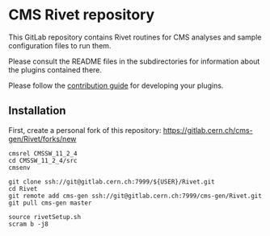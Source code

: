 # CMS Rivet repository

This GitLab repository contains Rivet routines for CMS analyses and sample configuration files to run them.

Please consult the README files in the subdirectories for information about the plugins contained there.

Please follow the [contribution guide](CONTRIBUTING.md) for developing your plugins.

## Installation

First, create a personal fork of this repository: https://gitlab.cern.ch/cms-gen/Rivet/forks/new

    cmsrel CMSSW_11_2_4
    cd CMSSW_11_2_4/src
    cmsenv

    git clone ssh://git@gitlab.cern.ch:7999/${USER}/Rivet.git
    cd Rivet
    git remote add cms-gen ssh://git@gitlab.cern.ch:7999/cms-gen/Rivet.git
    git pull cms-gen master

    source rivetSetup.sh
    scram b -j8

